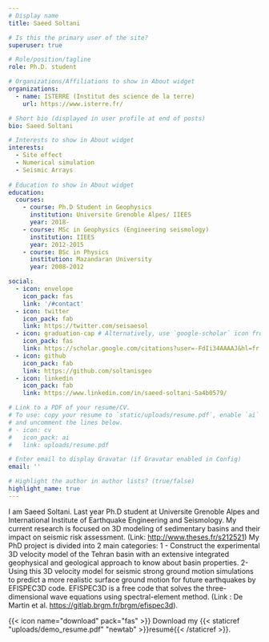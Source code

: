 ```yaml
---
# Display name
title: Saeed Soltani

# Is this the primary user of the site?
superuser: true

# Role/position/tagline
role: Ph.D. student

# Organizations/Affiliations to show in About widget
organizations:
  - name: ISTERRE (Institut des science de la terre)
    url: https://www.isterre.fr/

# Short bio (displayed in user profile at end of posts)
bio: Saeed Soltani

# Interests to show in About widget
interests:
  - Site effect
  - Numerical simulation
  - Seismic Arrays
  
# Education to show in About widget
education:
  courses:
    - course: Ph.D Student in Geophysics 
      institution: Universite Grenoble Alpes/ IIEES
      year: 2018-
    - course: MSc in Geophysics (Engineering seismology)
      institution: IIEES
      year: 2012-2015
    - course: BSc in Physics
      institution: Mazandaran University
      year: 2008-2012

social:
  - icon: envelope
    icon_pack: fas
    link: '/#contact'
  - icon: twitter
    icon_pack: fab
    link: https://twitter.com/seisaesol
  - icon: graduation-cap # Alternatively, use `google-scholar` icon from `ai` icon pack
    icon_pack: fas
    link: https://scholar.google.com/citations?user=-FdIi34AAAAJ&hl=fr
  - icon: github
    icon_pack: fab
    link: https://github.com/soltanisgeo
  - icon: linkedin
    icon_pack: fab
    link: https://www.linkedin.com/in/saeed-soltani-5a4b0579/

# Link to a PDF of your resume/CV.
# To use: copy your resume to `static/uploads/resume.pdf`, enable `ai` icons in `params.toml`,
# and uncomment the lines below.
# - icon: cv
#   icon_pack: ai
#   link: uploads/resume.pdf

# Enter email to display Gravatar (if Gravatar enabled in Config)
email: ''

# Highlight the author in author lists? (true/false)
highlight_name: true
---
```

I am Saeed Soltani. Last year Ph.D student at Universite Grenoble Alpes and International Institute of Earthquake Engineering and Seismology. 
My current research is focused on 3D modeling of sedimentary basins and their impact on seismic risk assessment. (Link: http://www.theses.fr/s212521)
My PhD project is divided into 2 main categories: 
1 - Construct the experimental 3D velocity model of the Tehran basin with an extensive integrated geophysical and geological approach to know about basin properties. 
2- Using this 3D velocity model for seismic strong ground motion simulations to predict a more realistic surface ground motion for future earthquakes by EFISPEC3D code. EFISPEC3D is a free code that solves the three-dimensional wave equations using spectral-element method. (Link : De Martin et al.  https://gitlab.brgm.fr/brgm/efispec3d).

{{< icon name="download" pack="fas" >}} Download my {{< staticref "uploads/demo_resume.pdf" "newtab" >}}resumé{{< /staticref >}}.
